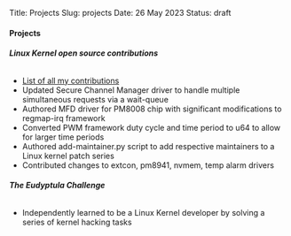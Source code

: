 Title: Projects
Slug: projects
Date: 26 May 2023
Status: draft

<h4>Projects</h4>
<p>
<h6 class="resume-header"><strong>Linux Kernel open source contributions</strong></h6>
<ul>
  <li><a href="https://git.kernel.org/pub/scm/linux/kernel/git/torvalds/linux.git/log/?qt=grep&q=Guru+Das+Srinagesh">List of all my contributions</a></li>
  <li>Updated Secure Channel Manager driver to handle multiple simultaneous requests via a wait-queue</li>
  <li>Authored MFD driver for PM8008 chip with significant modifications to regmap-irq framework</li>
  <li>Converted PWM framework duty cycle and time period to u64 to allow for larger time periods</li>
  <li>Authored add-maintainer.py script to add respective maintainers to a Linux kernel patch series</li>
  <li>Contributed changes to extcon, pm8941, nvmem, temp alarm drivers</li>
</ul>
</p>
<p>
<h6 class="resume-header"><strong>The Eudyptula Challenge</strong></h6>
<ul>
  <li>Independently learned to be a Linux Kernel developer by solving a series of kernel hacking tasks</li>
</ul>
</p>
